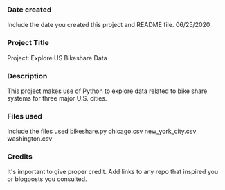 ### Date created
Include the date you created this project and README file.
06/25/2020

### Project Title
Project: Explore US Bikeshare Data

### Description
This project makes use of Python to explore data related to bike share systems for three major U.S. cities.

### Files used
Include the files used
bikeshare.py
chicago.csv
new_york_city.csv
washington.csv

### Credits
It's important to give proper credit. Add links to any repo that inspired you or blogposts you consulted.
